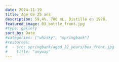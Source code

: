 ```yaml
---
date: 2024-11-19
title: Agé de 25 ans
description: 59,4%. 700 mL. Distillé en 1978.
featured_image: 03_bottle_front.jpg
#type: gallery
sort_by: Date
#categories: ["whisky", "springbank"]
#resources:
#  - src: springbank/aged_32_years/box_front.jpg
#    title: "anyway"
---
```

